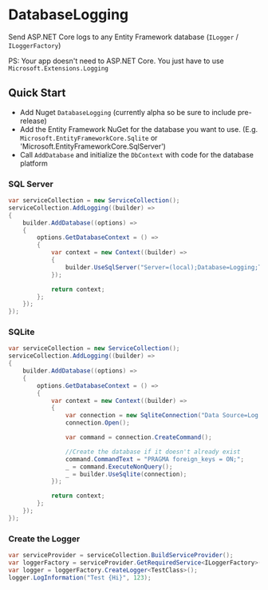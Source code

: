 # DatabaseLogging

Send ASP.NET Core logs to any Entity Framework database (`ILogger` / `ILoggerFactory`)

PS: Your app doesn't need to ASP.NET Core. You just have to use `Microsoft.Extensions.Logging`

## Quick Start

- Add Nuget `DatabaseLogging` (currently alpha so be sure to include pre-release)
- Add the Entity Framework NuGet for the database you want to use. (E.g. `Microsoft.EntityFrameworkCore.Sqlite` or 'Microsoft.EntityFrameworkCore.SqlServer')
- Call `AddDatabase` and initialize the `DbContext` with code for the database platform

### SQL Server

```cs
var serviceCollection = new ServiceCollection();
serviceCollection.AddLogging((builder) =>
{
    builder.AddDatabase((options) =>
    {
        options.GetDatabaseContext = () =>
        {
            var context = new Context((builder) =>
            {
                builder.UseSqlServer("Server=(local);Database=Logging;Trusted_Connection=True;MultipleActiveResultSets=true");
            });

            return context;
        };
    });
});
```

### SQLite

```cs
var serviceCollection = new ServiceCollection();
serviceCollection.AddLogging((builder) =>
{
    builder.AddDatabase((options) =>
    {
        options.GetDatabaseContext = () =>
        {
            var context = new Context((builder) =>
            {
                var connection = new SqliteConnection("Data Source=Log.db");
                connection.Open();

                var command = connection.CreateCommand();

                //Create the database if it doesn't already exist
                command.CommandText = "PRAGMA foreign_keys = ON;";
                _ = command.ExecuteNonQuery();
                _ = builder.UseSqlite(connection);
            });

            return context;
        };
    });
});
```

### Create the Logger 

```cs
var serviceProvider = serviceCollection.BuildServiceProvider();
var loggerFactory = serviceProvider.GetRequiredService<ILoggerFactory>();
var logger = loggerFactory.CreateLogger<TestClass>();
logger.LogInformation("Test {Hi}", 123);
```
